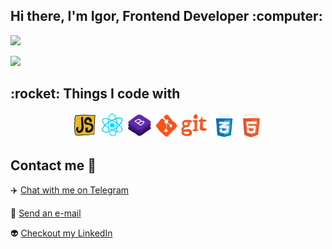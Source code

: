 <h2>Hi there, I'm Igor, Frontend Developer :computer:</h2>

<img height="30" src="https://media3.giphy.com/media/KzJkzjggfGN5Py6nkT/giphy.gif?cid=790b76117a3c4c0c151edea5f54e062b2b471d9718f94ee4&rid=giphy.gif&ct=s?raw=true">



<a href="https://reactjs.org/"><img height="30" src="https://media1.giphy.com/media/eNAsjO55tPbgaor7ma/200w.webp.gif?raw=true"></a>&nbsp;&nbsp;



<h2>:rocket: Things I code with</h2>
<p align='center'>
  <img src="https://github.com/pendosik/pendosik/blob/main/Gif/JavaScript.gif" height="40" />
  <img src="https://github.com/pendosik/pendosik/blob/main/Gif/React.gif" height="40" />
  <img src="https://github.com/pendosik/pendosik/blob/main/Gif/Bootstrap.gif" height="40" />
  <img src="https://github.com/pendosik/pendosik/blob/main/Gif/Git.gif" height="40" />
  <img src="https://github.com/pendosik/pendosik/blob/main/Gif/CSS.gif" height="40" />
  <img src="https://github.com/pendosik/pendosik/blob/main/Gif/HTML.gif" height="40" />
</p>




## Contact me :speech_balloon:

:airplane: <a href="https://t.me/pendocik">Chat with me on Telegram</a>

:e-mail: <a href="mailto:pendociik@gmail.com">Send an e-mail</a>

:alien: <a href="https://www.linkedin.com/in/igor-domoradov-94a259163/">Checkout my LinkedIn</a>
